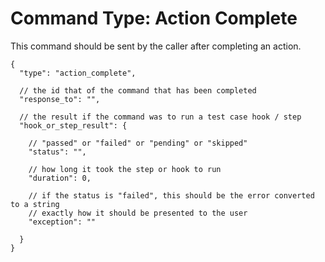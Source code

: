 # Command Type: Action Complete

This command should be sent by the caller after completing an action.

```
{
  "type": "action_complete",

  // the id that of the command that has been completed
  "response_to": "",

  // the result if the command was to run a test case hook / step
  "hook_or_step_result": {

    // "passed" or "failed" or "pending" or "skipped"
    "status": "",

    // how long it took the step or hook to run
    "duration": 0,

    // if the status is "failed", this should be the error converted to a string
    // exactly how it should be presented to the user
    "exception": ""

  }
}
```
